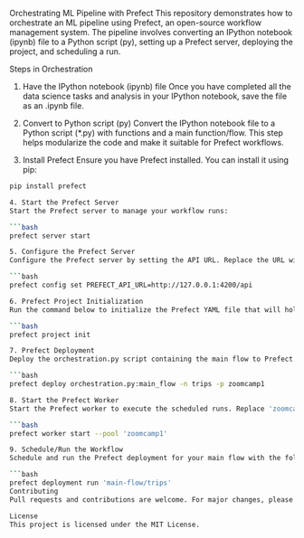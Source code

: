 Orchestrating ML Pipeline with Prefect
This repository demonstrates how to orchestrate an ML pipeline using Prefect, an open-source workflow management system. The pipeline involves converting an IPython notebook (ipynb) file to a Python script (py), setting up a Prefect server, deploying the project, and scheduling a run.

Steps in Orchestration
1. Have the IPython notebook (ipynb) file
Once you have completed all the data science tasks and analysis in your IPython notebook, save the file as an .ipynb file.

2. Convert to Python script (py)
Convert the IPython notebook file to a Python script (*.py) with functions and a main function/flow. This step helps modularize the code and make it suitable for Prefect workflows.

3. Install Prefect
Ensure you have Prefect installed. You can install it using pip:
```bash
pip install prefect

4. Start the Prefect Server
Start the Prefect server to manage your workflow runs:

```bash
prefect server start

5. Configure the Prefect Server
Configure the Prefect server by setting the API URL. Replace the URL with the actual URL of your Prefect server:

```bash
prefect config set PREFECT_API_URL=http://127.0.0.1:4200/api

6. Prefect Project Initialization
Run the command below to initialize the Prefect YAML file that will hold all the necessary files for deployment:

```bash
prefect project init

7. Prefect Deployment
Deploy the orchestration.py script containing the main flow to Prefect. Replace 'orchestration.py' with the actual filename and function name of your Prefect flow:

```bash
prefect deploy orchestration.py:main_flow -n trips -p zoomcamp1

8. Start the Prefect Worker
Start the Prefect worker to execute the scheduled runs. Replace 'zoomcamp1' with the pool name or resource identifier:

```bash
prefect worker start --pool 'zoomcamp1'

9. Schedule/Run the Workflow
Schedule and run the Prefect deployment for your main flow with the following command:

```bash
prefect deployment run 'main-flow/trips'
Contributing
Pull requests and contributions are welcome. For major changes, please open an issue first to discuss the changes.

License
This project is licensed under the MIT License.
